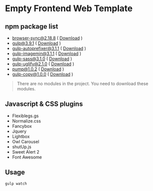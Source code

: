# Empty Frontend Web Template

## npm package list

* browser-sync@2.18.8 ( [Download](https://www.npmjs.com/package/browser-sync) )
* gulp@3.9.1 ( [Download](https://www.npmjs.com/package/gulp) )
* gulp-autoprefixer@3.1.1 ( [Download](https://www.npmjs.com/package/autoprefixer) )
* gulp-imagemin@3.1.1 ( [Download](https://www.npmjs.com/package/gulp-imagemin) )
* gulp-sass@3.1.0 ( [Download](https://www.npmjs.com/package/gulp-sass) )
* gulp-uglify@2.1.0 ( [Download](https://www.npmjs.com/package/gulp-uglify) )
* pump@1.0.2 ( [Download](https://www.npmjs.com/package/pump) )
* gulp-copy@1.0.0 ( [Download](https://www.npmjs.com/package/gulp-copy) )
> There are no modules in the project. You need to download these modules.

## Javascript & CSS plugins
* Flexiblegs.gs
* Normalize.css
* Fancybox
* Jquery
* Lightbox
* Owl Carousel
* shutUp.js
* Sweet Alert 2
* Font Awesome
## Usage
    gulp watch
